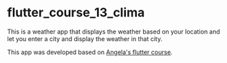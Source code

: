 # flutter_course_13_clima

This is a weather app that displays the weather based on your location and let you enter a city and display the weather in that city.

This app was developed based on [Angela's flutter course]( https://www.udemy.com/course/flutter-bootcamp-with-dart/).
